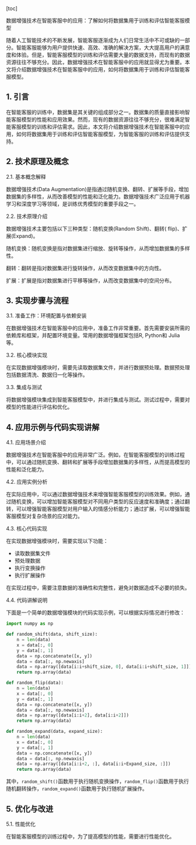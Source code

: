 
[toc]                    
                
                
数据增强技术在智能客服中的应用：了解如何将数据集用于训练和评估智能客服模型

随着人工智能技术的不断发展，智能客服逐渐成为人们日常生活中不可或缺的一部分。智能客服能够为用户提供快速、高效、准确的解决方案，大大提高用户的满意度和体验。但是，智能客服模型的训练和评估需要大量的数据支持，而现有的数据资源往往不够充分。因此，数据增强技术在智能客服中的应用就显得尤为重要。本文将介绍数据增强技术在智能客服中的应用，如何将数据集用于训练和评估智能客服模型。

## 1. 引言

在智能客服的训练中，数据集是其关键的组成部分之一。数据集的质量直接影响智能客服模型的性能和应用效果。然而，现有的数据资源往往不够充分，很难满足智能客服模型的训练和评估需求。因此，本文将介绍数据增强技术在智能客服中的应用，如何将数据集用于训练和评估智能客服模型，为智能客服的训练和评估提供支持。

## 2. 技术原理及概念

2.1. 基本概念解释

数据增强技术(Data Augmentation)是指通过随机变换、翻转、扩展等手段，增加数据集的多样性，从而改善模型的性能和泛化能力。数据增强技术广泛应用于机器学习和深度学习等领域，是训练优秀模型的重要手段之一。

2.2. 技术原理介绍

数据增强技术主要包括以下三种类型：随机变换(Random Shift)、翻转( flip)、扩展(Expand)。

随机变换：随机变换是指对数据集进行缩放、旋转等操作，从而增加数据集的多样性。

翻转：翻转是指对数据集进行旋转操作，从而改变数据集中的方向性。

扩展：扩展是指对数据集进行平移等操作，从而改变数据集中的空间分布。

## 3. 实现步骤与流程

3.1. 准备工作：环境配置与依赖安装

在数据增强技术在智能客服中的应用中，准备工作非常重要。首先需要安装所需的依赖库和框架，并配置环境变量。常用的数据增强框架包括R, Python和 Julia等。

3.2. 核心模块实现

在实现数据增强模块时，需要先读取数据集文件，并进行数据预处理。数据预处理包括数据清洗、数据归一化等操作。

3.3. 集成与测试

将数据增强模块集成到智能客服模型中，并进行集成与测试。测试过程中，需要对模型的性能进行评估和优化。

## 4. 应用示例与代码实现讲解

4.1. 应用场景介绍

数据增强技术在智能客服中的应用非常广泛。例如，在智能客服模型的训练过程中，可以通过随机变换、翻转和扩展等手段增加数据集的多样性，从而提高模型的性能和泛化能力。

4.2. 应用实例分析

在实际应用中，可以通过数据增强技术来增强智能客服模型的训练效果。例如，通过随机变换，可以增加智能客服模型对不同用户类型的反应速度和准确度；通过翻转，可以增强智能客服模型对用户输入的情感分析能力；通过扩展，可以增强智能客服模型对复杂场景的应对能力。

4.3. 核心代码实现

在实现数据增强模块时，需要实现以下功能：

- 读取数据集文件
- 预处理数据
- 执行变换操作
- 执行扩展操作

在实现过程中，需要注意数据的准确性和完整性，避免对数据造成不必要的损失。

4.4. 代码讲解说明

下面是一个简单的数据增强模块的代码实现示例，可以根据实际情况进行修改：
```python
import numpy as np

def random_shift(data, shift_size):
    n = len(data)
    x = data[:, 0]
    y = data[:, 1]
    data = np.concatenate([x, y])
    data = data[:, np.newaxis]
    data = np.array([data[i:i+shift_size, 0], data[i:i+shift_size, 1]])
    return np.array(data)

def random_flip(data):
    n = len(data)
    x = data[:, 0]
    y = data[:, 1]
    data = np.concatenate([x, y])
    data = data[:, np.newaxis]
    data = np.array([data[i:i+2], data[i:i+2]])
    return np.array(data)

def random_expand(data, expand_size):
    n = len(data)
    x = data[:, 0]
    y = data[:, 1]
    data = np.concatenate([x, y])
    data = data[:, np.newaxis]
    data = np.array([data[i:i+2, :], data[i:i+Expand_size, :]])
    return np.array(data)
```
其中，`random_shift()`函数用于执行随机变换操作，`random_flip()`函数用于执行随机翻转操作，`random_expand()`函数用于执行随机扩展操作。

## 5. 优化与改进

5.1. 性能优化

在智能客服模型的训练过程中，为了提高模型的性能，需要进行性能优化。

